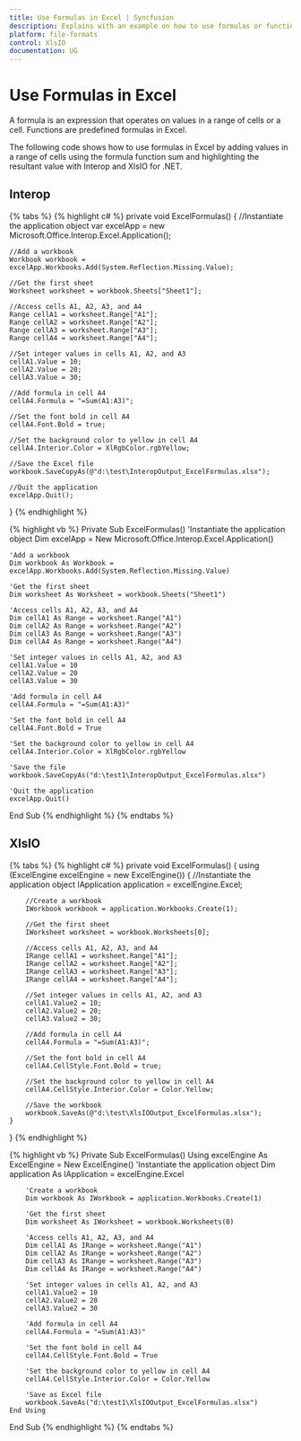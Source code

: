 ```yaml
---
title: Use Formulas in Excel | Syncfusion
description: Explains with an example on how to use formulas or functions (predefined formulas) in Excel using Interop and XlsIO.
platform: file-formats
control: XlsIO
documentation: UG
---
```


# Use Formulas in Excel

A formula is an expression that operates on values in a range of cells or a cell. Functions are predefined formulas in Excel.

The following code shows how to use formulas in Excel by adding values in a range of cells using the formula function sum and highlighting the resultant value with Interop and XlsIO for .NET.

## Interop

{% tabs %}
{% highlight c# %}
private void ExcelFormulas()
{
    //Instantiate the application object
    var excelApp = new Microsoft.Office.Interop.Excel.Application();

    //Add a workbook
    Workbook workbook = excelApp.Workbooks.Add(System.Reflection.Missing.Value);

    //Get the first sheet
    Worksheet worksheet = workbook.Sheets["Sheet1"];

    //Access cells A1, A2, A3, and A4
    Range cellA1 = worksheet.Range["A1"];
    Range cellA2 = worksheet.Range["A2"];
    Range cellA3 = worksheet.Range["A3"];
    Range cellA4 = worksheet.Range["A4"];

    //Set integer values in cells A1, A2, and A3
    cellA1.Value = 10;
    cellA2.Value = 20;
    cellA3.Value = 30;

    //Add formula in cell A4
    cellA4.Formula = "=Sum(A1:A3)";

    //Set the font bold in cell A4
    cellA4.Font.Bold = true;

    //Set the background color to yellow in cell A4
    cellA4.Interior.Color = XlRgbColor.rgbYellow;

    //Save the Excel file
    workbook.SaveCopyAs(@"d:\test\InteropOutput_ExcelFormulas.xlsx");

    //Quit the application
    excelApp.Quit();
}
{% endhighlight %}

{% highlight vb %}
Private Sub ExcelFormulas()
    'Instantiate the application object
    Dim excelApp = New Microsoft.Office.Interop.Excel.Application()

    'Add a workbook
    Dim workbook As Workbook = excelApp.Workbooks.Add(System.Reflection.Missing.Value)

    'Get the first sheet
    Dim worksheet As Worksheet = workbook.Sheets("Sheet1")

    'Access cells A1, A2, A3, and A4
    Dim cellA1 As Range = worksheet.Range("A1")
    Dim cellA2 As Range = worksheet.Range("A2")
    Dim cellA3 As Range = worksheet.Range("A3")
    Dim cellA4 As Range = worksheet.Range("A4")

    'Set integer values in cells A1, A2, and A3
    cellA1.Value = 10
    cellA2.Value = 20
    cellA3.Value = 30

    'Add formula in cell A4
    cellA4.Formula = "=Sum(A1:A3)"

    'Set the font bold in cell A4
    cellA4.Font.Bold = True

    'Set the background color to yellow in cell A4
    cellA4.Interior.Color = XlRgbColor.rgbYellow

    'Save the file
    workbook.SaveCopyAs("d:\test1\InteropOutput_ExcelFormulas.xlsx")

    'Quit the application
    excelApp.Quit()
End Sub
{% endhighlight %}
{% endtabs %}

## XlsIO

{% tabs %}
{% highlight c# %}
private void ExcelFormulas()
{
    using (ExcelEngine excelEngine = new ExcelEngine())
    {
        //Instantiate the application object
        IApplication application = excelEngine.Excel;

        //Create a workbook
        IWorkbook workbook = application.Workbooks.Create(1);

        //Get the first sheet
        IWorksheet worksheet = workbook.Worksheets[0];

        //Access cells A1, A2, A3, and A4
        IRange cellA1 = worksheet.Range["A1"];
        IRange cellA2 = worksheet.Range["A2"];
        IRange cellA3 = worksheet.Range["A3"];
        IRange cellA4 = worksheet.Range["A4"];

        //Set integer values in cells A1, A2, and A3
        cellA1.Value2 = 10;
        cellA2.Value2 = 20;
        cellA3.Value2 = 30;

        //Add formula in cell A4
        cellA4.Formula = "=Sum(A1:A3)";

        //Set the font bold in cell A4
        cellA4.CellStyle.Font.Bold = true;

        //Set the background color to yellow in cell A4
        cellA4.CellStyle.Interior.Color = Color.Yellow;

        //Save the workbook
        workbook.SaveAs(@"d:\test\XlsIOOutput_ExcelFormulas.xlsx");
    }
}
{% endhighlight %}

{% highlight vb %}
Private Sub ExcelFormulas()
    Using excelEngine As ExcelEngine = New ExcelEngine()
        'Instantiate the application object
        Dim application As IApplication = excelEngine.Excel

        'Create a workbook
        Dim workbook As IWorkbook = application.Workbooks.Create(1)

        'Get the first sheet
        Dim worksheet As IWorksheet = workbook.Worksheets(0)

        'Access cells A1, A2, A3, and A4
        Dim cellA1 As IRange = worksheet.Range("A1")
        Dim cellA2 As IRange = worksheet.Range("A2")
        Dim cellA3 As IRange = worksheet.Range("A3")
        Dim cellA4 As IRange = worksheet.Range("A4")

        'Set integer values in cells A1, A2, and A3
        cellA1.Value2 = 10
        cellA2.Value2 = 20
        cellA3.Value2 = 30

        'Add formula in cell A4
        cellA4.Formula = "=Sum(A1:A3)"

        'Set the font bold in cell A4
        cellA4.CellStyle.Font.Bold = True

        'Set the background color to yellow in cell A4
        cellA4.CellStyle.Interior.Color = Color.Yellow

        'Save as Excel file
        workbook.SaveAs("d:\test1\XlsIOOutput_ExcelFormulas.xlsx")
    End Using
End Sub
{% endhighlight %}
{% endtabs %}
